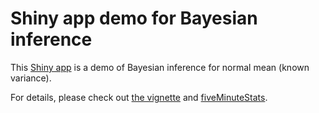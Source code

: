 # Shiny app demo for Bayesian inference

This [Shiny app](https://nanx.shinyapps.io/conjugate-normal-umkv/) is a demo of Bayesian inference for normal mean (known variance).

For details, please check out [the vignette](https://stephens999.github.io/fiveMinuteStats/shiny_normal_example.html) and [fiveMinuteStats](https://stephens999.github.io/fiveMinuteStats/).
